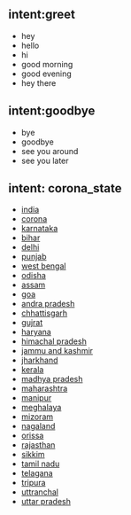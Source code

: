 ## intent:greet
- hey
- hello
- hi
- good morning
- good evening
- hey there

## intent:goodbye
- bye
- goodbye
- see you around
- see you later

## intent: corona_state
 - [india](state)
 - [corona](state)
 - [karnataka](state) 
 - [bihar](state) 
 - [delhi](state) 
 - [punjab](state) 
 - [west bengal](state) 
 - [odisha](state) 
 - [assam](state) 
 - [goa](state) 
 - [andra pradesh](state)
 - [chhattisgarh](state)
 - [gujrat](state)
 - [haryana](state)
 - [himachal pradesh](state)
 - [jammu and kashmir](state)
 - [jharkhand](state)
 - [kerala](state)
 - [madhya pradesh](state)
 - [maharashtra](state)
 - [manipur](state)
 - [meghalaya](state)
 - [mizoram](state)
 - [nagaland](state)
 - [orissa](state)
 - [rajasthan](state)
 - [sikkim](state)
 - [tamil nadu](state)
 - [telagana](state) 
 - [tripura](state)
 - [uttranchal](state)
 - [uttar pradesh](state)
